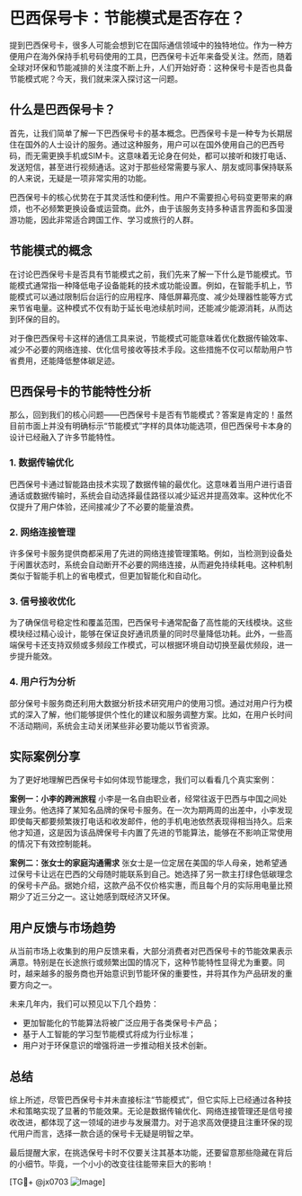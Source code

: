 # 巴西保号卡：节能模式是否存在？

提到巴西保号卡，很多人可能会想到它在国际通信领域中的独特地位。作为一种方便用户在海外保持手机号码使用的工具，巴西保号卡近年来备受关注。然而，随着全球对环保和节能减排的关注度不断上升，人们开始好奇：这种保号卡是否也具备节能模式呢？今天，我们就来深入探讨这一问题。

## 什么是巴西保号卡？

首先，让我们简单了解一下巴西保号卡的基本概念。巴西保号卡是一种专为长期居住在国外的人士设计的服务。通过这种服务，用户可以在国外使用自己的巴西号码，而无需更换手机或SIM卡。这意味着无论身在何处，都可以接听和拨打电话、发送短信，甚至进行视频通话。这对于那些经常需要与家人、朋友或同事保持联系的人来说，无疑是一项非常实用的功能。

巴西保号卡的核心优势在于其灵活性和便利性。用户不需要担心号码变更带来的麻烦，也不必频繁更换设备或运营商。此外，由于该服务支持多种语言界面和多国漫游功能，因此非常适合跨国工作、学习或旅行的人群。

## 节能模式的概念

在讨论巴西保号卡是否具有节能模式之前，我们先来了解一下什么是节能模式。节能模式通常指一种降低电子设备能耗的技术或功能设置。例如，在智能手机上，节能模式可以通过限制后台运行的应用程序、降低屏幕亮度、减少处理器性能等方式来节省电量。这种模式不仅有助于延长电池续航时间，还能减少能源消耗，从而达到环保的目的。

对于像巴西保号卡这样的通信工具来说，节能模式可能意味着优化数据传输效率、减少不必要的网络连接、优化信号接收等技术手段。这些措施不仅可以帮助用户节省费用，还能降低整体碳足迹。

## 巴西保号卡的节能特性分析

那么，回到我们的核心问题——巴西保号卡是否有节能模式？答案是肯定的！虽然目前市面上并没有明确标示“节能模式”字样的具体功能选项，但巴西保号卡本身的设计已经融入了许多节能特性。

### 1. 数据传输优化
巴西保号卡通过智能路由技术实现了数据传输的最优化。这意味着当用户进行语音通话或数据传输时，系统会自动选择最佳路径以减少延迟并提高效率。这种优化不仅提升了用户体验，还间接减少了不必要的能量浪费。

### 2. 网络连接管理
许多保号卡服务提供商都采用了先进的网络连接管理策略。例如，当检测到设备处于闲置状态时，系统会自动断开不必要的网络连接，从而避免持续耗电。这种机制类似于智能手机上的省电模式，但更加智能化和自动化。

### 3. 信号接收优化
为了确保信号稳定性和覆盖范围，巴西保号卡通常配备了高性能的天线模块。这些模块经过精心设计，能够在保证良好通讯质量的同时尽量降低功耗。此外，一些高端保号卡还支持双频或多频段工作模式，可以根据环境自动切换至最优频段，进一步提升能效。

### 4. 用户行为分析
部分保号卡服务商还利用大数据分析技术研究用户的使用习惯。通过对用户行为模式的深入了解，他们能够提供个性化的建议和服务调整方案。比如，在用户长时间不活动期间，系统会主动关闭某些非必要功能以节省资源。

## 实际案例分享

为了更好地理解巴西保号卡如何体现节能理念，我们可以看看几个真实案例：

**案例一：小李的跨洲旅程**
小李是一名自由职业者，经常往返于巴西与中国之间处理业务。他选择了某知名品牌的保号卡服务。在一次为期两周的出差中，小李发现即使每天都要频繁拨打电话和收发邮件，他的手机电池依然表现得相当持久。后来他才知道，这是因为该品牌保号卡内置了先进的节能算法，能够在不影响正常使用的情况下有效控制能耗。

**案例二：张女士的家庭沟通需求**
张女士是一位定居在美国的华人母亲，她希望通过保号卡让远在巴西的父母随时能联系到自己。她选择了另一款主打绿色低碳理念的保号卡产品。据她介绍，这款产品不仅价格实惠，而且每个月的实际用电量比预期少了近三分之一。这让她感到既经济又环保。

## 用户反馈与市场趋势

从当前市场上收集到的用户反馈来看，大部分消费者对巴西保号卡的节能效果表示满意。特别是在长途旅行或频繁出国的情况下，这种节能特性显得尤为重要。同时，越来越多的服务商也开始意识到节能环保的重要性，并将其作为产品研发的重要方向之一。

未来几年内，我们可以预见以下几个趋势：
- 更加智能化的节能算法将被广泛应用于各类保号卡产品；
- 基于人工智能的学习型节能模式将成为行业标准；
- 用户对于环保意识的增强将进一步推动相关技术创新。

## 总结

综上所述，尽管巴西保号卡并未直接标注“节能模式”，但它实际上已经通过各种技术和策略实现了显著的节能效果。无论是数据传输优化、网络连接管理还是信号接收改进，都体现了这一领域的进步与发展潜力。对于追求高效便捷且注重环保的现代用户而言，选择一款合适的保号卡无疑是明智之举。

最后提醒大家，在挑选保号卡时不仅要关注其基本功能，还要留意那些隐藏在背后的小细节。毕竟，一个小小的改变往往能带来巨大的影响！

[TG💪+ @jx0703 ![Image](https://github.com/user-attachments/assets/dbca1d08-cadb-493c-b0ec-ad6f7a83f270)]
